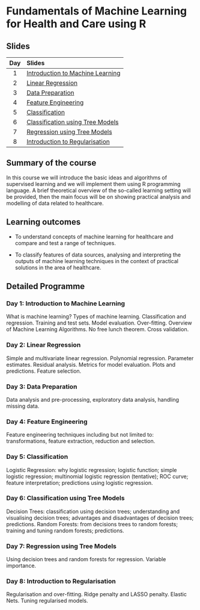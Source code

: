 # Fundamentals of Machine Learning for Health and Care using R





## Slides

| Day | Slides                                                                                             |
|:---:|:---------------------------------------------------------------------------------------------------|
|   1 | [Introduction to Machine Learning](https://filebb.github.io/NHS_intro_ML/01_Intro.html)            |
|   2 | [Linear Regression](https://filebb.github.io/NHS_intro_ML/02_Regression.html)                      |
|   3 | [Data Preparation]()                 |
|   4 | [Feature Engineering]()              |
|   5 | [Classification]()                   |
|   6 | [Classification using Tree Models]() |
|   7 | [Regression using Tree Models]()     |
|   8 | [Introduction to Regularisation]()   |





## Summary of the course

In this course we will introduce the basic ideas and algorithms of supervised
learning and we will implement them using R programming language. A brief
theoretical overview of the so-called learning setting will be provided, then
the main focus will be on showing practical analysis and modelling of data
related to healthcare.





## Learning outcomes

+ To understand concepts of machine learning for healthcare and compare and test
a range of techniques.

+ To classify features of data sources, analysing and interpreting the outputs
of machine learning techniques in the context of practical solutions in the area
of healthcare.





## Detailed Programme

### Day 1: Introduction to Machine Learning

What is machine learning? Types of machine learning. Classification and
regression. Training and test sets. Model evaluation. Over-fitting. Overview of
Machine Learning Algorithms. No free lunch theorem. Cross validation.

### Day 2: Linear Regression

Simple and multivariate linear regression. Polynomial regression. Parameter
estimates. Residual analysis. Metrics for model evaluation. Plots and
predictions. Feature selection.

### Day 3: Data Preparation

Data analysis and pre-processing, exploratory data analysis, handling missing
data.

### Day 4: Feature Engineering

Feature engineering techniques including but not limited to: transformations,
feature extraction, reduction and selection.

### Day 5: Classification

Logistic Regression: why logistic regression; logistic function; simple logistic
regression; multinomial logistic regression (tentative); ROC curve; feature
interpretation; predictions using logistic regression.

### Day 6: Classification using Tree Models

Decision Trees: classification using decision trees; understanding and
visualising decision trees; advantages and disadvantages of decision trees;
predictions. Random Forests: from decisions trees to random forests; training
and tuning random forests; predictions.

### Day 7: Regression using Tree Models

Using decision trees and random forests for regression. Variable importance.

### Day 8: Introduction to Regularisation

Regularisation and over-fitting. Ridge penalty and LASSO penalty. Elastic Nets.
Tuning regularised models.

